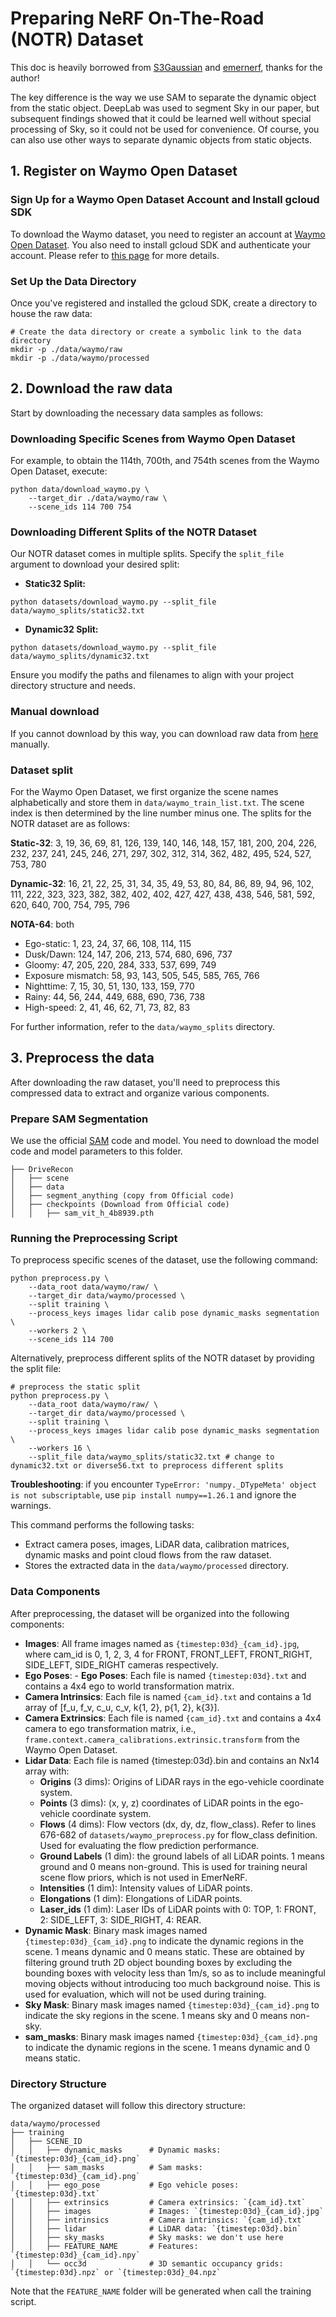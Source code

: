 # Preparing NeRF On-The-Road (NOTR) Dataset

This doc is heavily borrowed from [S3Gaussian](https://github.com/nnanhuang/S3Gaussian) and [emernerf](https://github.com/NVlabs/EmerNeRF/blob/main/docs/NOTR.md?plain=1), thanks for the author!

The key difference is the way we use SAM to separate the dynamic object from the static object.
DeepLab was used to segment Sky in our paper, but subsequent findings showed that it could be learned well without special processing of Sky, so it could not be used for convenience.
Of course, you can also use other ways to separate dynamic objects from static objects.

## 1. Register on Waymo Open Dataset

### Sign Up for a Waymo Open Dataset Account and Install gcloud SDK

To download the Waymo dataset, you need to register an account at [Waymo Open Dataset](https://waymo.com/open/). You also need to install gcloud SDK and authenticate your account. Please refer to [this page](https://cloud.google.com/sdk/docs/install) for more details.

### Set Up the Data Directory

Once you've registered and installed the gcloud SDK, create a directory to house the raw data:

```shell
# Create the data directory or create a symbolic link to the data directory
mkdir -p ./data/waymo/raw   
mkdir -p ./data/waymo/processed 
```

## 2. Download the raw data

Start by downloading the necessary data samples as follows:

### Downloading Specific Scenes from Waymo Open Dataset

For example, to obtain the 114th, 700th, and 754th scenes from the Waymo Open Dataset, execute:

```shell
python data/download_waymo.py \
    --target_dir ./data/waymo/raw \
    --scene_ids 114 700 754
```

### Downloading Different Splits of the NOTR Dataset

Our NOTR dataset comes in multiple splits. Specify the `split_file` argument to download your desired split:

- **Static32 Split:**

```shell
python datasets/download_waymo.py --split_file data/waymo_splits/static32.txt
```

- **Dynamic32 Split:**

```shell
python datasets/download_waymo.py --split_file data/waymo_splits/dynamic32.txt
```

Ensure you modify the paths and filenames to align with your project directory structure and needs.

### Manual download
If you cannot download by this way, you can download raw data from [here](https://console.cloud.google.com/storage/browser/waymo_open_dataset_scene_flow/train?pageState=(%22StorageObjectListTable%22:(%22f%22:%22%255B%255D%22))&prefix=&forceOnObjectsSortingFiltering=true) manually.

### Dataset split

For the Waymo Open Dataset, we first organize the scene names alphabetically and store them in `data/waymo_train_list.txt`. The scene index is then determined by the line number minus one. The splits for the NOTR dataset are as follows:

**Static-32**: 3, 19, 36, 69, 81, 126, 139, 140, 146, 148, 157, 181, 200, 204, 226, 232, 237, 241, 245, 246, 271, 297, 302, 312, 314, 362, 482, 495, 524, 527, 753, 780

**Dynamic-32**: 16, 21, 22, 25, 31, 34, 35, 49, 53, 80, 84, 86, 89, 94, 96, 102, 111, 222, 323, 323, 382, 382, 402, 402, 427, 427, 438, 438, 546, 581, 592, 620, 640, 700, 754, 795, 796

**NOTA-64**: both 

- Ego-static: 1, 23, 24, 37, 66, 108, 114, 115
- Dusk/Dawn: 124, 147, 206, 213, 574, 680, 696, 737
- Gloomy: 47, 205, 220, 284, 333, 537, 699, 749
- Exposure mismatch: 58, 93, 143, 505, 545, 585, 765, 766
- Nighttime: 7, 15, 30, 51, 130, 133, 159, 770
- Rainy: 44, 56, 244, 449, 688, 690, 736, 738
- High-speed: 2, 41, 46, 62, 71, 73, 82, 83

For further information, refer to the `data/waymo_splits` directory.

## 3. Preprocess the data

After downloading the raw dataset, you'll need to preprocess this compressed data to extract and organize various components.

### Prepare SAM Segmentation
We use the official [SAM](https://github.com/facebookresearch/segment-anything) code and model.
You need to download the model code and model parameters to this folder.
```
├── DriveRecon
│   ├── scene
│   ├── data
│   ├── segment_anything (copy from Official code)
│   ├── checkpoints (Download from Official code)
│   │   ├── sam_vit_h_4b8939.pth
```


### Running the Preprocessing Script

To preprocess specific scenes of the dataset, use the following command:

```shell
python preprocess.py \
    --data_root data/waymo/raw/ \
    --target_dir data/waymo/processed \
    --split training \
    --process_keys images lidar calib pose dynamic_masks segmentation \
    --workers 2 \
    --scene_ids 114 700
```

Alternatively, preprocess different splits of the NOTR dataset by providing the split file:

```shell
# preprocess the static split
python preprocess.py \
    --data_root data/waymo/raw/ \
    --target_dir data/waymo/processed \
    --split training \
    --process_keys images lidar calib pose dynamic_masks segmentation \
    --workers 16 \
    --split_file data/waymo_splits/static32.txt # change to dynamic32.txt or diverse56.txt to preprocess different splits
```

**Troubleshooting**: if you encounter `TypeError: 'numpy._DTypeMeta' object is not subscriptable`, use `pip install numpy==1.26.1` and ignore the warnings.

This command performs the following tasks:

- Extract camera poses, images, LiDAR data, calibration matrices, dynamic masks and point cloud flows from the raw dataset.
- Stores the extracted data in the `data/waymo/processed` directory.

### Data Components

After preprocessing, the dataset will be organized into the following components:

- **Images**: All frame images named as  `{timestep:03d}_{cam_id}.jpg`, where cam_id is 0, 1, 2, 3, 4 for FRONT, FRONT_LEFT, FRONT_RIGHT, SIDE_LEFT, SIDE_RIGHT cameras respectively.
- **Ego Poses**: - **Ego Poses**: Each file is named `{timestep:03d}.txt` and contains a 4x4 ego to world transformation matrix.
- **Camera Intrinsics**: Each file is named `{cam_id}.txt` and contains a 1d array of [f_u, f_v, c_u, c_v, k{1, 2}, p{1, 2}, k{3}].
- **Camera Extrinsics**: Each file is named `{cam_id}.txt` and contains a 4x4 camera to ego transformation matrix, i.e., `frame.context.camera_calibrations.extrinsic.transform` from the Waymo Open Dataset.
- **Lidar Data**: Each file is named {timestep:03d}.bin and contains an Nx14 array with:
  - **Origins** (3 dims): Origins of LiDAR rays in the ego-vehicle coordinate system.
  - **Points** (3 dims): (x, y, z) coordinates of LiDAR points in the ego-vehicle coordinate system.
  - **Flows** (4 dims): Flow vectors (dx, dy, dz, flow_class). Refer to lines 676-682 of `datasets/waymo_preprocess.py` for flow_class definition. Used for evaluating the flow prediction performance.
  - **Ground Labels** (1 dim): the ground labels of all LiDAR points. 1 means ground and 0 means non-ground. This is used for training neural scene flow priors, which is not used in EmerNeRF.
  - **Intensities** (1 dim): Intensity values of LiDAR points.
  - **Elongations** (1 dim): Elongations of LiDAR points.
  - **Laser_ids** (1 dim): Laser IDs of LiDAR points with 0: TOP, 1: FRONT, 2: SIDE_LEFT, 3: SIDE_RIGHT, 4: REAR.
- **Dynamic Mask**: Binary mask images named `{timestep:03d}_{cam_id}.png` to indicate the dynamic regions in the scene. 1 means dynamic and 0 means static. These are obtained by filtering ground truth 2D object bounding boxes by excluding the bounding boxes with velocity less than 1m/s, so as
to include meaningful moving objects without introducing too much background noise. This is used for evaluation, which will not be used during training.
- **Sky Mask**: Binary mask images named `{timestep:03d}_{cam_id}.png` to indicate the sky regions in the scene. 1 means sky and 0 means non-sky.
- **sam_masks**: Binary mask images named `{timestep:03d}_{cam_id}.png` to indicate the dynamic regions in the scene. 1 means dynamic and 0 means static.


### Directory Structure

The organized dataset will follow this directory structure:

```
data/waymo/processed
├── training
│   ├── SCENE_ID
│   │   ├── dynamic_masks      # Dynamic masks: `{timestep:03d}_{cam_id}.png`
│   │   ├── sam_masks          # Sam masks: `{timestep:03d}_{cam_id}.png`
│   │   ├── ego_pose           # Ego vehicle poses: `{timestep:03d}.txt`
│   │   ├── extrinsics         # Camera extrinsics: `{cam_id}.txt`
│   │   ├── images             # Images: `{timestep:03d}_{cam_id}.jpg`
│   │   ├── intrinsics         # Camera intrinsics: `{cam_id}.txt`
│   │   ├── lidar              # LiDAR data: `{timestep:03d}.bin`
│   │   ├── sky_masks          # Sky masks: we don't use here
│   │   ├── FEATURE_NAME       # Features: `{timestep:03d}_{cam_id}.npy` 
│   │   └── occ3d              # 3D semantic occupancy grids: `{timestep:03d}.npz` or `{timestep:03d}_04.npz`
```

Note that the `FEATURE_NAME` folder will be generated when call the training script.